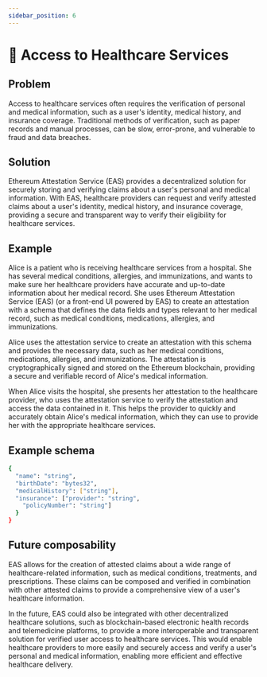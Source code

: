 ```yaml
---
sidebar_position: 6
---
```


# 🏥 Access to Healthcare Services 

## Problem
Access to healthcare services often requires the verification of personal and medical information, such as a user's identity, medical history, and insurance coverage. Traditional methods of verification, such as paper records and manual processes, can be slow, error-prone, and vulnerable to fraud and data breaches.

## Solution
Ethereum Attestation Service (EAS) provides a decentralized solution for securely storing and verifying claims about a user's personal and medical information. With EAS, healthcare providers can request and verify attested claims about a user's identity, medical history, and insurance coverage, providing a secure and transparent way to verify their eligibility for healthcare services.

## Example
Alice is a patient who is receiving healthcare services from a hospital. She has several medical conditions, allergies, and immunizations, and wants to make sure her healthcare providers have accurate and up-to-date information about her medical record. She uses Ethereum Attestation Service (EAS) (or a front-end UI powered by EAS) to create an attestation with a schema that defines the data fields and types relevant to her medical record, such as medical conditions, medications, allergies, and immunizations.

Alice uses the attestation service to create an attestation with this schema and provides the necessary data, such as her medical conditions, medications, allergies, and immunizations. The attestation is cryptographically signed and stored on the Ethereum blockchain, providing a secure and verifiable record of Alice's medical information.

When Alice visits the hospital, she presents her attestation to the healthcare provider, who uses the attestation service to verify the attestation and access the data contained in it. This helps the provider to quickly and accurately obtain Alice's medical information, which they can use to provide her with the appropriate healthcare services.


## Example schema

```bash 
{
  "name": "string",
  "birthDate": "bytes32",
  "medicalHistory": ["string"],
  "insurance": ["provider": "string",
    "policyNumber": "string"]
  }
}
```

## Future composability
EAS allows for the creation of attested claims about a wide range of healthcare-related information, such as medical conditions, treatments, and prescriptions. These claims can be composed and verified in combination with other attested claims to provide a comprehensive view of a user's healthcare information.

In the future, EAS could also be integrated with other decentralized healthcare solutions, such as blockchain-based electronic health records and telemedicine platforms, to provide a more interoperable and transparent solution for verified user access to healthcare services. This would enable healthcare providers to more easily and securely access and verify a user's personal and medical information, enabling more efficient and effective healthcare delivery.